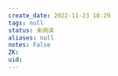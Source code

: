 ```yaml
---
create_date: 2022-11-23 18:29
tags: null
status: 未阅读 
aliases: null
notes: False
ZK: 
uid: 
---
```




